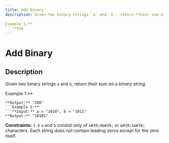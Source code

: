```yaml
---
title: Add Binary
description: Given two binary strings `a` and `b`, return *their sum as a binary string*.
 
Example 1:**
```**Inp
---
```

# Add Binary
## Description
Given two binary strings `a` and `b`, return *their sum as a binary string*.
 
Example 1:**
```**Input:** a = "11", b = "1"
**Output:** "100"
```Example 2:**
```**Input:** a = "1010", b = "1011"
**Output:** "10101"
```
 
**Constraints:**
	`1 4`
	`a` and `b` consist only of `&#39;0&#39;` or `&#39;1&#39;` characters.
	Each string does not contain leading zeros except for the zero itself.

